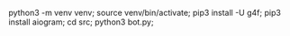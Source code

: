 python3 -m venv venv;
source venv/bin/activate;
pip3 install -U g4f;
pip3 install aiogram;
cd src;
python3 bot.py;
